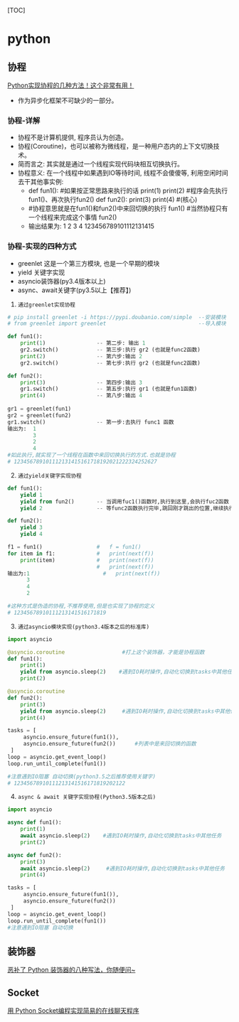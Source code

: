 [TOC]

# python

## 协程

[Python实现协程的几种方法！这个非常有用！](https://zhuanlan.zhihu.com/p/265948864)

* 作为异步化框架不可缺少的一部分。

### 协程-详解

* 协程不是计算机提供, 程序员认为创造。
* 协程(Coroutine)，也可以被称为微线程，是一种用户态内的上下文切换技术。
* 简而言之: 其实就是通过一个线程实现代码块相互切换执行。
* 协程意义: 在一个线程中如果遇到IO等待时间, 线程不会傻傻等, 利用空闲时间去干其他事实例: 
    * def fun1(): #如果按正常思路来执行的话 print(1) print(2) #程序会先执行fun1()、再次执行fun2() def fun2(): print(3) print(4) #(核心) 
    * #协程意思就是在fun1()和fun2()中来回切换的执行 fun1() #当然协程只有一个线程来完成这个事情 fun2() 
    * 输出结果为: 1 2 3 4 123456789101112131415

### 协程-实现的四种方式

* greenlet 这是一个第三方模块, 也是一个早期的模块
* yield 关键字实现
* asyncio装饰器(py3.4版本以上)
* async、await关键字(py3.5以上【推荐】)

1. `通过greenlet实现协程`

``` python
# pip install greenlet -i https://pypi.doubanio.com/simple	--安装模块
# from greenlet import greenlet								--导入模块

def fun1():													
    print(1)				-- 第二步: 输出 1
    gr2.switch()			-- 第三步:执行 gr2 (也就是func2函数)
    print(2)				-- 第六步:输出 2
    gr2.switch()			-- 第七步:执行 gr2 (也就是func2函数)

def fun2():
    print(3)				-- 第四步:输出 3
    gr1.switch()			-- 第五步:执行 gr1 (也就是fun1函数)
    print(4)				-- 第八步:输出 4
												
gr1 = greenlet(fun1)						
gr2 = greenlet(fun2)
gr1.switch()				-- 第一步:去执行 func1 函数
输出为:  1
		3
		2
		4
#如此执行,就实现了一个线程在函数中来回切换执行的方式.也就是协程
# 123456789101112131415161718192021222324252627
```

2. `通过yield关键字实现协程`

``` python
def fun1():
    yield 1
    yield from fun2()		-- 当调用fuc1()函数时,执行到这里,会执行fuc2函数 ↓
    yield 2					-- 等func2函数执行完毕,跳回刚才跳出的位置,继续执行fuc1

def fun2():
    yield 3
    yield 4

f1 = fun1()				    #   f = fun1()		
for item in f1:				#   print(next(f))
    print(item)				#	print(next(f))
						    #	print(next(f))
输出为:1					    #	print(next(f))
	  3
	  4
	  2

#这种方式是伪造的协程,不推荐使用,但是也实现了协程的定义
# 12345678910111213141516171819
```

3. `通过asyncio模块实现(python3.4版本之后的标准库)`

``` python
import asyncio

@asyncio.coroutine					#打上这个装饰器，才能是协程函数
def fun1():
    print(1)
    yield from asyncio.sleep(2)    #遇到IO耗时操作,自动化切换到tasks中其他任务
    print(2)

@asyncio.coroutine
def fun2():
    print(3)
    yield from asyncio.sleep(2)     #遇到IO耗时操作,自动化切换到tasks中其他任务
    print(4)

tasks = [
     asyncio.ensure_future(fun1()),
     asyncio.ensure_future(fun2())		#列表中是来回切换的函数
 ]
loop = asyncio.get_event_loop()
loop.run_until_complete(fun1())

#注意遇到IO阻塞 自动切换(python3.5之后推荐使用关键字)
# 12345678910111213141516171819202122
```

4. `async & await 关键字实现协程(Python3.5版本之后)`

``` python
import asyncio

async def fun1():
    print(1)
    await asyncio.sleep(2)    #遇到IO耗时操作,自动化切换到tasks中其他任务
    print(2)

async def fun2():
    print(3)
    await asyncio.sleep(2)     #遇到IO耗时操作,自动化切换到tasks中其他任务
    print(4)

tasks = [
     asyncio.ensure_future(fun1()),
     asyncio.ensure_future(fun2())
 ]
loop = asyncio.get_event_loop()
loop.run_until_complete(fun1())
#注意遇到IO阻塞 自动切换
```


## 装饰器


[恶补了 Python 装饰器的八种写法，你随便问~](https://zhuanlan.zhihu.com/p/269012332)

## Socket

[用 Python Socket编程实现简易的在线聊天程序](https://zhuanlan.zhihu.com/p/269012332)